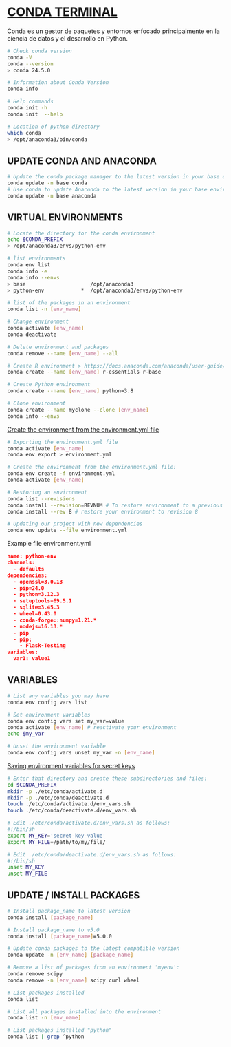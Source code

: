 
# [CONDA TERMINAL](https://docs.conda.io/projects/conda/en/latest/commands/index.html)

Conda es un gestor de paquetes y entornos enfocado principalmente en la ciencia de datos y el desarrollo en Python.

```bash
# Check conda version
conda -V
conda --version
> conda 24.5.0

# Information about Conda Version
conda info

# Help commands
conda init -h
conda init  --help

# Location of python directory
which conda
> /opt/anaconda3/bin/conda
```

## UPDATE CONDA AND ANACONDA

```bash
# Update the conda package manager to the latest version in your base environment
conda update -n base conda
# Use conda to update Anaconda to the latest version in your base environment
conda update -n base anaconda
```

## VIRTUAL ENVIRONMENTS

```bash
# Locate the directory for the conda environment
echo $CONDA_PREFIX
> /opt/anaconda3/envs/python-env

# list environments
conda env list
conda info -e
conda info --envs
> base                     /opt/anaconda3
> python-env            *  /opt/anaconda3/envs/python-env

# list of the packages in an environment
conda list -n [env_name]

# Change environment
conda activate [env_name]
conda deactivate

# Delete environment and packages
conda remove --name [env_name] --all

# Create R environment > https://docs.anaconda.com/anaconda/user-guide/tasks/using-r-language/
conda create --name [env_name] r-essentials r-base

# Create Python environment
conda create --name [env_name] python=3.8

# Clone environment
conda create --name myclone --clone [env_name]
conda info --envs
```

[Create the environment from the environment.yml file](https://docs.conda.io/projects/conda/en/latest/user-guide/tasks/manage-environments.html#creating-an-environment-from-an-environment-yml-file)

```bash
# Exporting the environment.yml file
conda activate [env_name]
conda env export > environment.yml

# Create the environment from the environment.yml file:
conda env create -f environment.yml
conda activate [env_name]

# Restoring an environment
conda list --revisions
conda install --revision=REVNUM # To restore environment to a previous revision
conda install --rev 8 # restore your environment to revision 8

# Updating our project with new dependencies
conda env update --file environment.yml
```

Example file environment.yml
```json
name: python-env
channels:
  - defaults
dependencies:
  - openssl=3.0.13
  - pip=24.0
  - python=3.12.3
  - setuptools=69.5.1
  - sqlite=3.45.3
  - wheel=0.43.0
  - conda-forge::numpy=1.21.*
  - nodejs=16.13.*  
  - pip
  - pip:
    - Flask-Testing  
variables:
  var1: value1
```

## VARIABLES

```bash
# List any variables you may have
conda env config vars list

# Set environment variables
conda env config vars set my_var=value
conda activate [env_name] # reactivate your environment
echo $my_var

# Unset the environment variable
conda env config vars unset my_var -n [env_name]
```

[Saving environment variables for secret keys](https://docs.conda.io/projects/conda/en/latest/user-guide/tasks/manage-environments.html#saving-environment-variables)

```bash
# Enter that directory and create these subdirectories and files:
cd $CONDA_PREFIX
mkdir -p ./etc/conda/activate.d
mkdir -p ./etc/conda/deactivate.d
touch ./etc/conda/activate.d/env_vars.sh
touch ./etc/conda/deactivate.d/env_vars.sh

# Edit ./etc/conda/activate.d/env_vars.sh as follows:
#!/bin/sh
export MY_KEY='secret-key-value'
export MY_FILE=/path/to/my/file/

# Edit ./etc/conda/deactivate.d/env_vars.sh as follows:
#!/bin/sh
unset MY_KEY
unset MY_FILE
```


## UPDATE / INSTALL PACKAGES

```bash
# Install package_name to latest version
conda install [package_name]

# Install package_name to v5.0
conda install [package_name]=5.0.0

# Update conda packages to the latest compatible version
conda update -n [env_name] [package_name]

# Remove a list of packages from an environment 'myenv':
conda remove scipy
conda remove -n [env_name] scipy curl wheel

# List packages installed
conda list

# List all packages installed into the environment
conda list -n [env_name]

# List packages installed "python"
conda list | grep ^python
```



